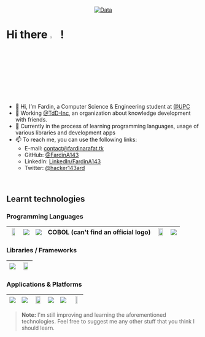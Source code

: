 <br>
<div align="center">
  
[![Data](https://github-profile-summary-cards.vercel.app/api/cards/profile-details?username=FardinA143&theme=github_dark)](https://github.com/FardinA143)
<br>
</div>

# Hi there <img src=https://media.giphy.com/media/hvRJCLFzcasrR4ia7z/giphy.gif width=4%>  !

- 👋 Hi, I’m Fardin, a Computer Science & Engineering student at [@UPC](https://github.com/UPC)
- 💼 Working [@TdD-Inc](https://github.com/TdD-Inc), an organization about knowledge development with friends.
- 📖 Currently in the process of learning programming languages, usage of various libraries and development apps
- 📫 To reach me, you can use the following links:
	- E-mail: contact@fardinarafat.tk
	-  GitHub: [@FardinA143](https://github.com/FardinA143)
	- LinkedIn: [LinkedIn/FardinA143](https://linkedin.com/in/FardinA143)
	- Twitter: [@hacker143ard](https://twitter.com/hacker143ard)

<br>

## Learnt technologies

### Programming Languages

| <img src=https://upload.wikimedia.org/wikipedia/commons/thumb/1/18/ISO_C%2B%2B_Logo.svg/213px-ISO_C%2B%2B_Logo.svg.png width=60%> | <img src=https://upload.wikimedia.org/wikipedia/commons/thumb/c/c3/Python-logo-notext.svg/121px-Python-logo-notext.svg.png > | <img src=https://upload.wikimedia.org/wikipedia/en/thumb/3/30/Java_programming_language_logo.svg/121px-Java_programming_language_logo.svg.png> | COBOL (can't find an official logo) | <img src=https://upload.wikimedia.org/wikipedia/commons/thumb/6/61/HTML5_logo_and_wordmark.svg/240px-HTML5_logo_and_wordmark.svg.png width=75%> | <img src="https://upload.wikimedia.org/wikipedia/commons/thumb/d/d5/CSS3_logo_and_wordmark.svg/120px-CSS3_logo_and_wordmark.svg.png"> |
|---|---|---|---|---|---|

### Libraries / Frameworks

| <img src="https://www.sfml-dev.org/images/logo.png"> | <img src="https://www.qt.io/hs-fs/hubfs/Qt-logo-neon_900px.png?width=300&height=214&name=Qt-logo-neon_900px.png" width=75%>
|---|---|

### Applications & Platforms

| <img src=https://upload.wikimedia.org/wikipedia/commons/thumb/9/9a/Visual_Studio_Code_1.35_icon.svg/240px-Visual_Studio_Code_1.35_icon.svg.png> | <img src=https://upload.wikimedia.org/wikipedia/commons/thumb/8/82/Gnu-bash-logo.svg/200px-Gnu-bash-logo.svg.png > | <img src=https://upload.wikimedia.org/wikipedia/commons/thumb/4/4b/Cloudflare_Logo.svg/512px-Cloudflare_Logo.svg.png width=75%> | <img src=https://upload.wikimedia.org/wikipedia/commons/thumb/f/fa/Microsoft_Azure.svg/150px-Microsoft_Azure.svg.png> | <img src=https://upload.wikimedia.org/wikipedia/commons/thumb/7/79/Docker_%28container_engine%29_logo.png/280px-Docker_%28container_engine%29_logo.png> | <img src=https://upload.wikimedia.org/wikipedia/commons/thumb/4/4a/Debian-OpenLogo.svg/363px-Debian-OpenLogo.svg.png width=50%>
|---|---|---|---|---|---|







> **Note:** I'm still improving and learning the aforementioned technologies. Feel free to suggest me any other stuff that you think I should learn.
<!---
FardinA143/FardinA143 is a ✨ special ✨ repository because its `README.md` (this file) appears on your GitHub profile.
You can click the Preview link to take a look at your changes.
--->
